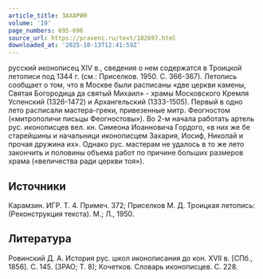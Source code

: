 ```yaml
---
article_title: ЗАХАРИЯ
volume: '19'
page_numbers: 695-696
source_url: https://pravenc.ru/text/182697.html
downloaded_at: '2025-10-13T12:41:59Z'
---
```


русский иконописец XIV в., сведения о нем содержатся в Троицкой летописи под 1344 г. (см.: Приселков. 1950. С. 366-367). Летопись сообщает о том, что в Москве были расписаны «две церкви камены, Святая Богородица да святый Михаил» - храмы Московского Кремля Успенский (1326-1472) и Архангельский (1333-1505). Первый в одно лето расписали мастера-греки, привезенные митр. Феогностом («митрополичи письцы Феогностовы»). Во 2-м начала работать артель рус. иконописцев вел. кн. Симеона Иоанновича Гордого, «в них же бе старейшины и начальници иконописцем Захария, Иосиф, Николай и прочая дружина их». Однако рус. мастерам не удалось в то же лето закончить и половины объема работ по причине больших размеров храма («величества ради церкви тоя»).

## Источники

Карамзин. ИГР. Т. 4. Примеч. 372; Приселков М. Д. Троицкая летопись: (Реконструкция текста). М.; Л., 1950.

## Литература

Ровинский Д. А. История рус. школ иконописания до кон. XVII в. [СПб., 1856]. С. 145. (ЗРАО; Т. 8); Кочетков. Словарь иконописцев. С. 228.
